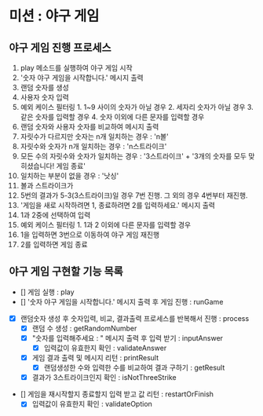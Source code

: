 # 미션 : 야구 게임

## 야구 게임 진행 프로세스

1. play 메소드를 실행하여 야구 게임 시작
2. '숫자 야구 게임을 시작합니다.' 메시지 출력
3. 랜덤 숫자를 생성
4. 사용자 숫자 입력
  1. 예외 케이스 필터링
    1. 1~9 사이의 숫자가 아닐 경우
    2. 세자리 숫자가 아닐 경우
    3. 같은 숫자를 입력할 경우
    4. 숫자 이외에 다른 문자를 입력할 경우
5. 랜덤 숫자와 사용자 숫자를 비교하여 메시지 출력
  1. 자릿수가 다르지만 숫자는 n개 일치하는 경우 : 'n볼'
  2. 자릿수와 숫자가 n개 일치하는 경우 : 'n스트라이크'
  3. 모든 수의 자릿수와 숫자가 일치하는 경우 : '3스트라이크' + '3개의 숫자를 모두 맞히셨습니다! 게임 종료'
  4. 일치하는 부분이 없을 경우 : '낫싱'
  5. 볼과 스트라이크가 
6. 5번의 결과가 5-3(3스트라이크)일 경우 7번 진행. 그 외의 경우 4번부터 재진행.
7. '게임을 새로 시작하려면 1, 종료하려면 2를 입력하세요.' 메시지 출력
8. 1과 2중에 선택하여 입력
  1. 예외 케이스 필터링
    1. 1과 2 이외에 다른 문자를 입력할 경우
  2. 1을 입력하면 3번으로 이동하여 야구 게임 재진행
  3. 2를 입력하면 게임 종료

## 야구 게임 구현할 기능 목록

- [] 게임 실행 : play
- [] '숫자 야구 게임을 시작합니다.' 메시지 출력 후 게임 진행 : runGame
- [x] 랜덤숫자 생성 후 숫자입력, 비교, 결과출력 프로세스를 반복해서 진행 : process
  - [x] 랜덤 수 생성 : getRandomNumber
  - [x] "숫자를 입력해주세요 : " 메시지 출력 후 입력 받기 : inputAnswer
    - [x] 입력값이 유효한지 확인 : validateAnswer
  - [x] 게임 결과 출력 및 메시지 리턴 : printResult
    - [x] 랜덤생성한 수와 입력한 수를 비교하여 결과 구하기 : getResult
  - [x] 결과가 3스트라이크인지 확인 : isNotThreeStrike
- [] 게임을 재시작할지 종료할지 입력 받고 값 리턴 : restartOrFinish
  - [x] 입력값이 유효한지 확인 : validateOption